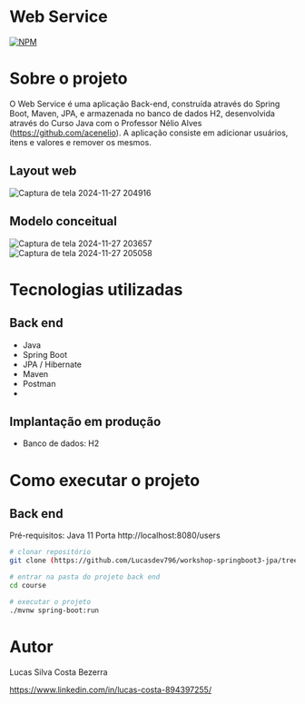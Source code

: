 # Web Service
[![NPM](https://img.shields.io/npm/l/react)](https://github.com/Lucasdev796/workshop-springboot3-jpa/blob/main/LICENSE)

# Sobre o projeto
 O Web Service é uma aplicação Back-end, construída através do Spring Boot, Maven, JPA, e armazenada no banco de dados H2, desenvolvida através do Curso Java com o Professor Nélio Alves (https://github.com/acenelio). A aplicação consiste em adicionar usuários, itens e valores e remover os mesmos.
 
## Layout web
![Captura de tela 2024-11-27 204916](https://github.com/user-attachments/assets/c5912c75-5492-4559-b311-a6d8f1fa1617)

## Modelo conceitual
![Captura de tela 2024-11-27 203657](https://github.com/user-attachments/assets/31a46c00-0434-40da-ae5c-c53dbdf1a48e)
![Captura de tela 2024-11-27 205058](https://github.com/user-attachments/assets/565a9052-5b76-4543-ac66-9fc81083e909)

# Tecnologias utilizadas
## Back end
- Java
- Spring Boot
- JPA / Hibernate
- Maven
- Postman
- 
## Implantação em produção

- Banco de dados: H2

# Como executar o projeto

## Back end
Pré-requisitos: Java 11
Porta http://localhost:8080/users

```bash
# clonar repositório
git clone (https://github.com/Lucasdev796/workshop-springboot3-jpa/tree/main)

# entrar na pasta do projeto back end
cd course

# executar o projeto
./mvnw spring-boot:run
```
# Autor

Lucas Silva Costa Bezerra

https://www.linkedin.com/in/lucas-costa-894397255/
